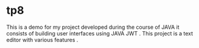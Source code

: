 # tp8
This is a demo for my project developed during the course of JAVA it consists of building user interfaces using JAVA JWT .
This project is a text editor with various features .
